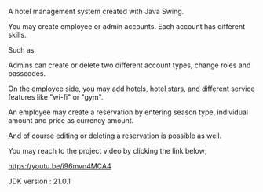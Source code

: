 A hotel management system created with Java Swing. 

You may create employee or admin accounts. Each account has different skills.

Such as, 

Admins can create or delete two different account types, change roles and passcodes.

On the employee side, you may add hotels, hotel stars, and different service features like "wi-fi" or "gym".

An employee may create a reservation by entering season type, individual amount and price as currency amount.  

And of course editing or deleting a reservation is possible as well.

You may reach to the project video by clicking the link below;

https://youtu.be/i96mvn4MCA4

JDK version : 21.0.1

